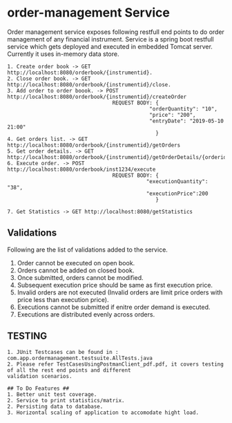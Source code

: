 # order-management Service
Order management service exposes following restfull end points to do order management of any financial instrument.
Service is a spring boot restfull service which gets deployed and executed in embedded Tomcat server. Currently it 
uses in-memory data store.

```
1. Create order book -> GET http://localhost:8080/orderbook/{instrumentid}.
2. Close order book. -> GET http://localhost:8080/orderbook/{instrumentid}/close.
3. Add order to order boook. -> POST http://localhost:8080/orderbook/{instrumentid}/createOrder
	                              REQUEST BODY: {
                                              "orderQuantity": "10",
                                              "price": "200",
                                              "entryDate": "2019-05-10 21:00"
	                                            }
4. Get orders list. -> GET http://localhost:8080/orderbook/{instrumentid}/getOrders
5. Get order details. -> GET http://localhost:8080/orderbook/{instrumentid}/getOrderDetails/{orderid}
6. Execute order. -> POST http://localhost:8080/orderbook/inst1234/execute
	                              REQUEST BODY: {
                                             "executionQuantity": "38",
                                             "executionPrice":200
	                                            }

7. Get Statistics -> GET http://localhost:8080/getStatistics
```

## Validations ##
Following are the list of validations added to the service.
1. Order cannot be executed on open book.
2. Orders cannot be added on closed book.
3. Once submitted, orders cannot be modified.
4. Subsequent execution price should be same as first execution price.
5. Invalid orders are not executed (Invalid orders are limit price orders with price less than execution price).
6. Executions cannot be submitted if enitre order demand is executed.
7. Executions are distributed evenly across orders. 

## TESTING ##
```
1. JUnit Testcases can be found in : com.app.ordermanagement.testsuite.AllTests.java
2. Please refer TestCasesUsingPostmanClient_pdf.pdf, it covers testing of all the rest end points and different
validation scenarios.

## To Do Features ##
1. Better unit test coverage.
2. Service to print statistics/matrix.
2. Persisting data to database.
3. Horizontal scaling of application to accomodate hight load.


